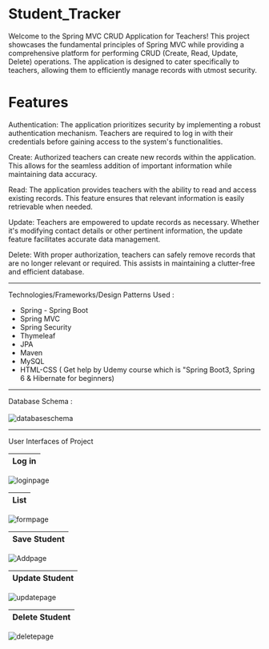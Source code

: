 # Student_Tracker
Welcome to the Spring MVC CRUD Application for Teachers! This project showcases the fundamental principles of Spring MVC while providing a comprehensive platform for performing CRUD (Create, Read, Update, Delete) operations. The application is designed to cater specifically to teachers, allowing them to efficiently manage records with utmost security.

# Features
Authentication: The application prioritizes security by implementing a robust authentication mechanism. Teachers are required to log in with their credentials before gaining access to the system's functionalities.

Create: Authorized teachers can create new records within the application. This allows for the seamless addition of important information while maintaining data accuracy.

Read: The application provides teachers with the ability to read and access existing records. This feature ensures that relevant information is easily retrievable when needed.

Update: Teachers are empowered to update records as necessary. Whether it's modifying contact details or other pertinent information, the update feature facilitates accurate data management.

Delete: With proper authorization, teachers can safely remove records that are no longer relevant or required. This assists in maintaining a clutter-free and efficient database.

 ------------------------------
Technologies/Frameworks/Design Patterns Used : 
* Spring - Spring Boot
* Spring MVC
* Spring Security
* Thymeleaf
* JPA
* Maven
* MySQL
* HTML-CSS ( Get help by Udemy course which is "Spring Boot3, Spring 6 & Hibernate for beginners)
---------------------------
Database Schema :
  <br><br>
  ![databaseschema](https://github.com/muhammedsametakgul/Student_Tracker/assets/93324656/238c3596-3450-484f-b912-5f2082c6ae98)

--------------------------------
User Interfaces of Project

|  Log in      |
:-------------------------:|
![loginpage](https://github.com/muhammedsametakgul/Student_Tracker/assets/93324656/a97b6a43-9c6a-41ca-b1c6-0cba2fff9ee1) 

|  List     |
:-------------------------:|
![formpage](https://github.com/muhammedsametakgul/Student_Tracker/assets/93324656/f340414a-2c16-422f-9672-bc7383106f3e) 


|  Save Student     |
:-------------------------:|
![Addpage](https://github.com/muhammedsametakgul/Student_Tracker/assets/93324656/7c33d7f4-4b51-4138-bf8b-1e72005ecf2c)


|  Update Student     |
:-------------------------:|
![updatepage](https://github.com/muhammedsametakgul/Student_Tracker/assets/93324656/65aaa88d-6e6d-40e9-a023-c280a8664c54)


|  Delete  Student     |
:-------------------------:|
![deletepage](https://github.com/muhammedsametakgul/Student_Tracker/assets/93324656/e094cd49-3ab6-435f-abdb-f8b1dec73783)






